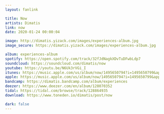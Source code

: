 ```yaml
---
layout: fanlink

title: Now
artists: Dimatis
link: now
date: 2020-01-24 00:00:04

image: http://dimatis.yizack.com/images/experiences-album.jpg
image_secure: https://dimatis.yizack.com/images/experiences-album.jpg

album: experiences-album
spotify: https://open.spotify.com/track/32fJdNagkXDvTuDFwbLdp7
soundcloud: https://soundcloud.com/dimatis/now
youtube: https://youtu.be/N6Uk3rVGi_I
itunes: https://music.apple.com/us/album/now/1495650794?i=1495650799&app=itunes
apple: https://music.apple.com/us/album/now/1495650794?i=1495650799&app=music
bandcamp: https://dimatis.bandcamp.com/album/experiences
deezer: https://www.deezer.com/en/album/128070352
tidal: https://tidal.com/browse/track/128864935
download: https://www.toneden.io/dimatis/post/now

dark: false
---
```

